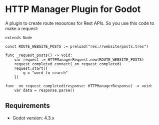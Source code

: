 # HTTP Manager Plugin for Godot

A plugin to create route resources for Rest APIs. So you use this code to make a request:

```gdscript
extends Node

const ROUTE_WEBSITE_POSTS := preload("res://website/posts.tres")

func _request_posts() -> void:
    var request := HTTPManagerRequest.new(ROUTE_WEBSITE_POSTS)
    request.completed.connect(_on_request_completed)
    request.start({
        q = "word to search"
    })

func _on_request_completed(response: HTTPManagerResponse) -> void:
    var data = response.parse()
```

## Requirements

- Godot version: 4.3.x
